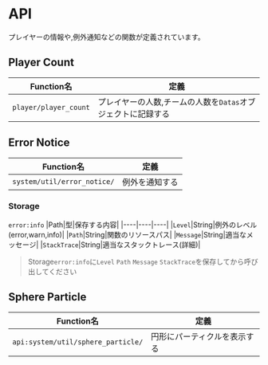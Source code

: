 # API
プレイヤーの情報や,例外通知などの関数が定義されています。

## Player Count
|Function名|定義|
|----|----|
|`player/player_count`|プレイヤーの人数,チームの人数を`Datas`オブジェクトに記録する|

## Error Notice
|Function名|定義|
|----|----|
|`system/util/error_notice/`|例外を通知する|

### Storage
`error:info`
|Path|型|保存する内容|
|----|----|----|
|`Level`|String|例外のレベル(error,warn,info)|
|`Path`|String|関数のリソースパス|
|`Message`|String|適当なメッセージ|
|`StackTrace`|String|適当なスタックトレース(詳細)|

> Storage`error:info`に`Level` `Path` `Message` `StackTrace`を保存してから呼び出してください

## Sphere Particle
|Function名|定義|
|----|----|
|`api:system/util/sphere_particle/`|円形にパーティクルを表示する|
